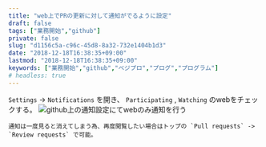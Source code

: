 ```yaml
---
title: "web上でPRの更新に対して通知がでるように設定"
draft: false
tags: ["業務開始","github"]
private: false
slug: "d1156c5a-c96c-45d8-8a32-732e1404b1d3"
date: "2018-12-18T16:38:35+09:00"
lastmod: "2018-12-18T16:38:35+09:00"
keywords: ["業務開始","github","ベジプロ","プログ","プログラム"]
# headless: true
---
```


`Settings` -> `Notifications` を開き、 `Participating` , `Watching` のwebをチェックする。
![github上の通知設定にてwebのみ通知を行う](http://www.blog.v41.me/img/api/2131512c-ed31-5877-a191-2d2f8c944555)

```!
通知は一度見ると消えてしまう為、再度閲覧したい場合はトップの `Pull requests` -> `Review requests` で可能。
```
